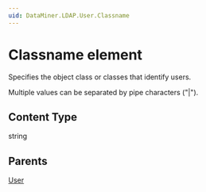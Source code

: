 ```yaml
---
uid: DataMiner.LDAP.User.Classname
---
```


# Classname element

Specifies the object class or classes that identify users.

Multiple values can be separated by pipe characters ("|").

## Content Type

string

## Parents

[User](xref:DataMiner.LDAP.User)
